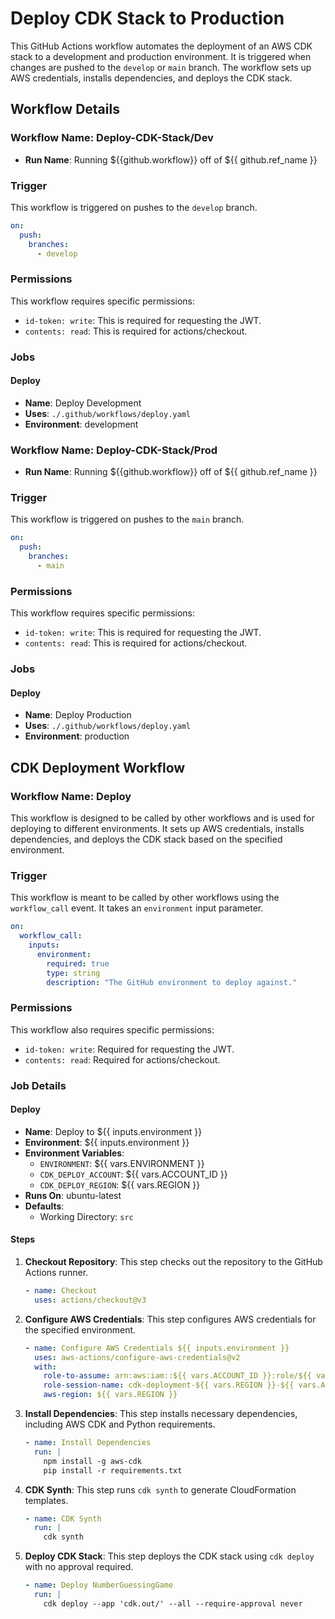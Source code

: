 # Deploy CDK Stack to Production

This GitHub Actions workflow automates the deployment of an AWS CDK stack to a development and production environment. It is triggered when changes are pushed to the `develop` or `main` branch. The workflow sets up AWS credentials, installs dependencies, and deploys the CDK stack.

## Workflow Details

### Workflow Name: Deploy-CDK-Stack/Dev

- **Run Name**: Running ${{github.workflow}} off of ${{ github.ref_name }}

### Trigger

This workflow is triggered on pushes to the `develop` branch.

```yaml
on:
  push:
    branches:
      - develop
```

### Permissions

This workflow requires specific permissions:

- `id-token: write`: This is required for requesting the JWT.
- `contents: read`: This is required for actions/checkout.

### Jobs

#### Deploy

- **Name**: Deploy Development
- **Uses**: `./.github/workflows/deploy.yaml`
- **Environment**: development

### Workflow Name: Deploy-CDK-Stack/Prod

- **Run Name**: Running ${{github.workflow}} off of ${{ github.ref_name }}

### Trigger

This workflow is triggered on pushes to the `main` branch.

```yaml
on:
  push:
    branches:
      - main
```

### Permissions

This workflow requires specific permissions:

- `id-token: write`: This is required for requesting the JWT.
- `contents: read`: This is required for actions/checkout.

### Jobs

#### Deploy

- **Name**: Deploy Production
- **Uses**: `./.github/workflows/deploy.yaml`
- **Environment**: production

## CDK Deployment Workflow

### Workflow Name: Deploy

This workflow is designed to be called by other workflows and is used for deploying to different environments. It sets up AWS credentials, installs dependencies, and deploys the CDK stack based on the specified environment.

### Trigger

This workflow is meant to be called by other workflows using the `workflow_call` event. It takes an `environment` input parameter.

```yaml
on:
  workflow_call:
    inputs:
      environment:
        required: true
        type: string
        description: "The GitHub environment to deploy against."
```

### Permissions

This workflow also requires specific permissions:

- `id-token: write`: Required for requesting the JWT.
- `contents: read`: Required for actions/checkout.

### Job Details

#### Deploy

- **Name**: Deploy to ${{ inputs.environment }}
- **Environment**: ${{ inputs.environment }}
- **Environment Variables**:
  - `ENVIRONMENT`: ${{ vars.ENVIRONMENT }}
  - `CDK_DEPLOY_ACCOUNT`: ${{ vars.ACCOUNT_ID }}
  - `CDK_DEPLOY_REGION`: ${{ vars.REGION }}
- **Runs On**: ubuntu-latest
- **Defaults**:
  - Working Directory: `src`

#### Steps

1. **Checkout Repository**: This step checks out the repository to the GitHub Actions runner.

   ```yaml
   - name: Checkout
     uses: actions/checkout@v3
   ```

2. **Configure AWS Credentials**: This step configures AWS credentials for the specified environment.

   ```yaml
   - name: Configure AWS Credentials ${{ inputs.environment }}
     uses: aws-actions/configure-aws-credentials@v2
     with:
       role-to-assume: arn:aws:iam::${{ vars.ACCOUNT_ID }}:role/${{ vars.DEPLOYMENT_ROLE}}
       role-session-name: cdk-deployment-${{ vars.REGION }}-${{ vars.ACCOUNT_ID }}
       aws-region: ${{ vars.REGION }}
   ```

3. **Install Dependencies**: This step installs necessary dependencies, including AWS CDK and Python requirements.

   ```yaml
   - name: Install Dependencies
     run: |
       npm install -g aws-cdk
       pip install -r requirements.txt
   ```

4. **CDK Synth**: This step runs `cdk synth` to generate CloudFormation templates.

   ```yaml
   - name: CDK Synth
     run: |
       cdk synth
   ```

5. **Deploy CDK Stack**: This step deploys the CDK stack using `cdk deploy` with no approval required.

   ```yaml
   - name: Deploy NumberGuessingGame
     run: |
       cdk deploy --app 'cdk.out/' --all --require-approval never
   ```
